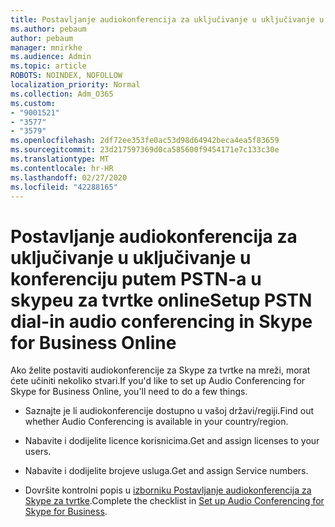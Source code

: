 ```yaml
---
title: Postavljanje audiokonferencija za uključivanje u uključivanje u konferenciju putem PSTN-a u skypeu za tvrtke online
ms.author: pebaum
author: pebaum
manager: mnirkhe
ms.audience: Admin
ms.topic: article
ROBOTS: NOINDEX, NOFOLLOW
localization_priority: Normal
ms.collection: Adm_O365
ms.custom:
- "9001521"
- "3577"
- "3579"
ms.openlocfilehash: 2df72ee353fe0ac53d98d64942beca4ea5f83659
ms.sourcegitcommit: 23d217597369d0ca585600f9454171e7c133c30e
ms.translationtype: MT
ms.contentlocale: hr-HR
ms.lasthandoff: 02/27/2020
ms.locfileid: "42288165"
---
```

# <a name="setup-pstn-dial-in-audio-conferencing-in-skype-for-business-online"></a><span data-ttu-id="32ab2-102">Postavljanje audiokonferencija za uključivanje u uključivanje u konferenciju putem PSTN-a u skypeu za tvrtke online</span><span class="sxs-lookup"><span data-stu-id="32ab2-102">Setup PSTN dial-in audio conferencing in Skype for Business Online</span></span>

<span data-ttu-id="32ab2-103">Ako želite postaviti audiokonferencije za Skype za tvrtke na mreži, morat ćete učiniti nekoliko stvari.</span><span class="sxs-lookup"><span data-stu-id="32ab2-103">If you'd like to set up Audio Conferencing for Skype for Business Online, you'll need to do a few things.</span></span> 

- <span data-ttu-id="32ab2-104">Saznajte je li audiokonferencije dostupno u vašoj državi/regiji.</span><span class="sxs-lookup"><span data-stu-id="32ab2-104">Find out whether Audio Conferencing is available in your country/region.</span></span>

- <span data-ttu-id="32ab2-105">Nabavite i dodijelite licence korisnicima.</span><span class="sxs-lookup"><span data-stu-id="32ab2-105">Get and assign licenses to your users.</span></span>

- <span data-ttu-id="32ab2-106">Nabavite i dodijelite brojeve usluga.</span><span class="sxs-lookup"><span data-stu-id="32ab2-106">Get and assign Service numbers.</span></span>

- <span data-ttu-id="32ab2-107">Dovršite kontrolni popis u [izborniku Postavljanje audiokonferencija za Skype za tvrtke](https://docs.microsoft.com/SkypeForBusiness/audio-conferencing-in-office-365/set-up-audio-conferencing).</span><span class="sxs-lookup"><span data-stu-id="32ab2-107">Complete the checklist in [Set up Audio Conferencing for Skype for Business](https://docs.microsoft.com/SkypeForBusiness/audio-conferencing-in-office-365/set-up-audio-conferencing).</span></span>
